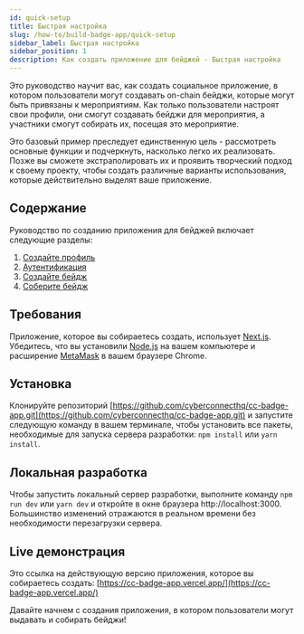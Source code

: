 ```yaml
---
id: quick-setup
title: Быстрая настройка
slug: /how-to/build-badge-app/quick-setup
sidebar_label: Быстрая настройка
sidebar_position: 1
description: Как создать приложение для бейджей - Быстрая настройка
---
```


Это руководство научит вас, как создать социальное приложение, в котором пользователи могут создавать on-chain бейджи, которые могут быть привязаны к мероприятиям. Как только пользователи настроят свои профили, они смогут создавать бейджи для мероприятия, а участники смогут собирать их, посещая это мероприятие.

Это базовый пример преследует единственную цель - рассмотреть основные функции и подчеркнуть, насколько легко их реализовать. Позже вы сможете экстраполировать их и проявить творческий подход к своему проекту, чтобы создать различные варианты использования, которые действительно выделят ваше приложение.

## Содержание

Руководство по созданию приложения для бейджей включает следующие разделы:

1. [Создайте профиль](/how-to/build-badge-app/create-a-profile)
2. [Аутентификация](/how-to/build-badge-app/authentication)
3. [Создайте бейдж](/how-to/build-badge-app/create-a-badge)
4. [Соберите бейдж](/how-to/build-badge-app/collect-a-badge)

## Требования

Приложение, которое вы собираетесь создать, использует [Next.js](https://nextjs.org/). Убедитесь, что вы установили [Node.js](https://nodejs.org/en/download/) на вашем компьютере и расширение [MetaMask](https://metamask.io/) в вашем браузере Chrome.

## Установка

Клонируйте репозиторий [https://github.com/cyberconnecthq/cc-badge-app.git](https://github.com/cyberconnecthq/cc-badge-app.git) и запустите следующую команду в вашем терминале, чтобы установить все пакеты, необходимые для запуска сервера разработки: `npm install` или `yarn install`.

## Локальная разработка

Чтобы запустить локальный сервер разработки, выполните команду `npm run dev` или `yarn dev` и откройте в окне браузера http://localhost:3000. Большинство изменений отражаются в реальном времени без необходимости перезагрузки сервера.

## Live демонстрация

Это ссылка на действующую версию приложения, которое вы собираетесь создать: [https://cc-badge-app.vercel.app/](https://cc-badge-app.vercel.app/)

Давайте начнем с создания приложения, в котором пользователи могут выдавать и собирать бейджи!
